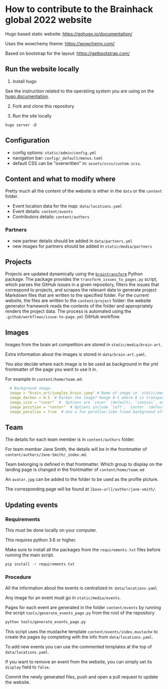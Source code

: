 # How to contribute to the Brainhack global 2022 website

Hugo based static website: https://gohugo.io/documentation/

Uses the wowchemy theme: https://wowchemy.com/

Based on bootstrap for the layout: https://getbootstrap.com/

## Run the website locally

1. Install hugo

See the instruction related to the operatiing system you are using on the
[hugo documentation](https://gohugo.io/getting-started/installing/).

2. Fork and clone this repository

3. Run the site locally

```
hugo server -D
```

## Configuration

- config options: `static/admin/config.yml`
- navigation bar: `config/_default/menus.toml`
- default CSS can be "overwritten" in: `assets/scss/custom.scss`.

## Content and what to modify where

Pretty much all the content of the website is either in the `data` or the
`content` folder.

- Event location data for the map: `data/locations.yaml`
- Event details: `content/events`
- Contributors details: `content/authors`

### Partners

- new partner details should be added in `data/partners.yml`
- new images for partners should be added in `static/media/partners`

## Projects

Projects are updated dynamically using the
[`braintransform`](https://github.com/brainhackorg/braintransform) Python
package. The package provides the `transform_issues_to_pages.py` script, which
parses the GitHub issues in a given repository, filters the issues that
correspond to projects, and scrapes the relevant data to generate project
Markdown files that are written to the specified folder. For the current
website, the files are written to the `content/project` folder: the website
generator framework reads the contents of the folder and appropriately renders
the project data. The process is automated using the
`.github/workflows/issue-to-page.yml` GitHub workflow.

## Images

Images from the brain art competition are stored in `static/media/brain-art`.

Extra information about the images is stored in `data/brain-art.yaml`.

You also decide where each image is to be used as background in the yml
frontmatter of the page you want to use it in.

For example in `content/home/team.md`:

```yaml
  # Background image.
  image = "brain_art/jungles_brain.jpeg" # Name of image in `static/media/`.
  image_darken = 0.5  # Darken the image? Range 0-1 where 0 is transparent and 1 is opaque.
  image_size = "cover"  #  Options are `cover` (default), `contain`, or `actual` size.
  image_position = "center"  # Options include `left`, `center` (default), or `right`.
  image_parallax = true  # Use a fun parallax-like fixed background effect? true/false
```

## Team

The details for each team member is in `content/authors` folder.

For team member Jane Smith, the details will be in the frontmatter of
`content/authors/Jane-Smith/_index.md`.

Team belonging is defined in that frontmatter. Which group to display on the
landing page is changed in the frontmatter of `content/home/team.md`

An `avatar.jpg` can be added to the folder to be used as the profile picture.

The corresponding page will be found at `[base-url]/author/jane-smith/`.

## Updating events

### Requirements

This must be done locally on your computer.

This requires python 3.6 or higher.

Make sure to install all the packages from the `requirements.txt` files before
running the main script.

```bash
pip install -r requirements.txt
```

### Procedure

All the information about the events is centralized in: `data/locations.yaml`

Any image for an event must go in `static/media/events`.

Pages for each event are generated in the folder `content/events` by running the
script `tools/generate_events_page.py`  from the root of the repository

```bash
python tools/generate_events_page.py
```

This script uses the mustache template `content/events/index.mustache` to create
the pages by completing with the info from `data/locations.yaml`.

To add new events you can use the commented templates at the top of
`data/locations.yaml`.

If you want to remove an event from the website, you can simply set its
`display` field to `false`.

Commit the newly generated files, push and open a pull request to update the website.
